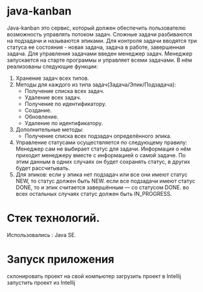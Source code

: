 # java-kanban
Java-kanban это сервис, который должен обеспечить пользователю возможность управлять потоком задач. Сложные задачи разбиваются на подзадачи и называются эпиками. Для контроля задачи вводятся три статуса ее состояния - новая задача, задача в работе, завершенная задача. Для управления задачами введен менеджер задач. Менеджер запускается на старте программы и управляет всеми задачами. В нём реализованы следующие функции:
1. Хранение задач всех типов. 
2. Методы для каждого из типа задач(Задача/Эпик/Подзадача):
    - Получение списка всех задач.
    - Удаление всех задач.
    - Получение по идентификатору.
    - Создание. 
    - Обновление. 
    - Удаление по идентификатору.
3. Дополнительные методы:
    - Получение списка всех подзадач определённого эпика.
4. Управление статусами осуществляется по следующему правилу:
    Менеджер сам не выбирает статус для задачи. Информация о нём приходит менеджеру вместе 
    с информацией о самой задаче. По этим данным в одних случаях он будет сохранять статус, 
    в других будет рассчитывать.
5. Для эпиков: 
    если у эпика нет подзадач или все они имеют статус NEW, то статус должен быть NEW.
    если все подзадачи имеют статус DONE, то и эпик считается завершённым — со статусом DONE.
    во всех остальных случаях статус должен быть IN_PROGRESS.
# Стек технологий.
Использовались : Java SE.
# Запуск приложения
склонировать проект на свой компьютер
загрузить проект в Intellij
запустить проект из Intellij


